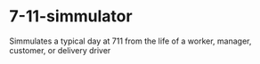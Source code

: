 # 7-11-simmulator
Simmulates a typical day at 711 from the life of a worker, manager, customer, or delivery driver

